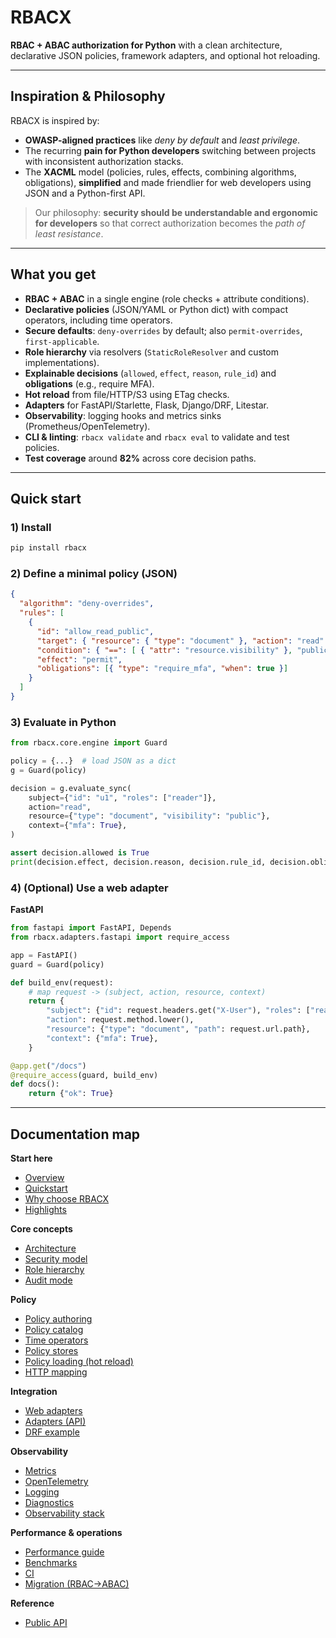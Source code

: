 # RBACX

**RBAC + ABAC authorization for Python** with a clean architecture, declarative JSON policies, framework adapters, and optional hot reloading.

---

## Inspiration & Philosophy

RBACX is inspired by:
- **OWASP-aligned practices** like *deny by default* and *least privilege*.
- The recurring **pain for Python developers** switching between projects with inconsistent authorization stacks.
- The **XACML** model (policies, rules, effects, combining algorithms, obligations), **simplified** and made friendlier for web developers using JSON and a Python-first API.

> Our philosophy: **security should be understandable and ergonomic for developers** so that correct authorization becomes the *path of least resistance*.

---

## What you get

- **RBAC + ABAC** in a single engine (role checks + attribute conditions).
- **Declarative policies** (JSON/YAML or Python dict) with compact operators, including time operators.
- **Secure defaults**: `deny-overrides` by default; also `permit-overrides`, `first-applicable`.
- **Role hierarchy** via resolvers (`StaticRoleResolver` and custom implementations).
- **Explainable decisions** (`allowed`, `effect`, `reason`, `rule_id`) and **obligations** (e.g., require MFA).
- **Hot reload** from file/HTTP/S3 using ETag checks.
- **Adapters** for FastAPI/Starlette, Flask, Django/DRF, Litestar.
- **Observability**: logging hooks and metrics sinks (Prometheus/OpenTelemetry).
- **CLI & linting**: `rbacx validate` and `rbacx eval` to validate and test policies.
- **Test coverage** around **82%** across core decision paths.

---

## Quick start

### 1) Install
```bash
pip install rbacx
```

### 2) Define a minimal policy (JSON)
```json
{
  "algorithm": "deny-overrides",
  "rules": [
    {
      "id": "allow_read_public",
      "target": { "resource": { "type": "document" }, "action": "read" },
      "condition": { "==": [ { "attr": "resource.visibility" }, "public" ] },
      "effect": "permit",
      "obligations": [{ "type": "require_mfa", "when": true }]
    }
  ]
}
```

### 3) Evaluate in Python
```python
from rbacx.core.engine import Guard

policy = {...}  # load JSON as a dict
g = Guard(policy)

decision = g.evaluate_sync(
    subject={"id": "u1", "roles": ["reader"]},
    action="read",
    resource={"type": "document", "visibility": "public"},
    context={"mfa": True},
)

assert decision.allowed is True
print(decision.effect, decision.reason, decision.rule_id, decision.obligations)
```

### 4) (Optional) Use a web adapter

**FastAPI**
```python
from fastapi import FastAPI, Depends
from rbacx.adapters.fastapi import require_access

app = FastAPI()
guard = Guard(policy)

def build_env(request):
    # map request -> (subject, action, resource, context)
    return {
        "subject": {"id": request.headers.get("X-User"), "roles": ["reader"]},
        "action": request.method.lower(),
        "resource": {"type": "document", "path": request.url.path},
        "context": {"mfa": True},
    }

@app.get("/docs")
@require_access(guard, build_env)
def docs():
    return {"ok": True}
```

---

## Documentation map

**Start here**
- [Overview](overview.md)
- [Quickstart](quickstart.md)
- [Why choose RBACX](why_choose.md)
- [Highlights](highlights.md)

**Core concepts**
- [Architecture](architecture.md)
- [Security model](security.md)
- [Role hierarchy](roles.md)
- [Audit mode](audit_mode.md)

**Policy**
- [Policy authoring](policy_authoring.md)
- [Policy catalog](policy_catalog.md)
- [Time operators](time_operators.md)
- [Policy stores](policy_stores.md)
- [Policy loading (hot reload)](policy_loading.md)
- [HTTP mapping](http_mapping.md)

**Integration**
- [Web adapters](web_adapters.md)
- [Adapters (API)](adapters.md)
- [DRF example](drf_example.md)

**Observability**
- [Metrics](metrics.md)
- [OpenTelemetry](otel_metrics.md)
- [Logging](logging.md)
- [Diagnostics](diagnostics.md)
- [Observability stack](observability_stack.md)

**Performance & operations**
- [Performance guide](performance.md)
- [Benchmarks](benchmarks.md)
- [CI](ci.md)
- [Migration (RBAC→ABAC)](migration_rbac_to_abac.md)

**Reference**
- [Public API](api.md)

